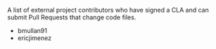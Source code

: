 A list of external project contributors who have signed a CLA and can submit Pull Requests that change code files.

* bmullan91
* ericjimenez